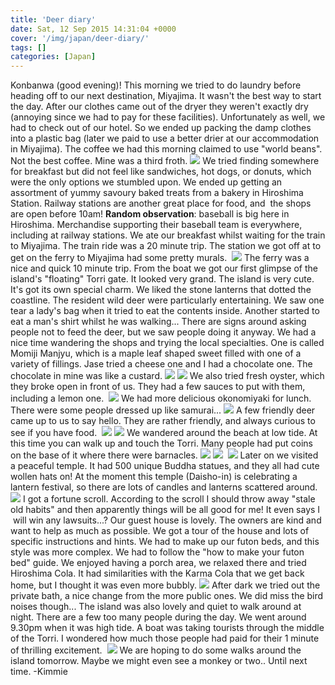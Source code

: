 ```yaml
---
title: 'Deer diary'
date: Sat, 12 Sep 2015 14:31:04 +0000
cover: '/img/japan/deer-diary/'
tags: []
categories: [Japan]
---
```


Konbanwa (good evening)! This morning we tried to do laundry before heading off to our next destination, Miyajima. It wasn't the best way to start the day. After our clothes came out of the dryer they weren't exactly dry (annoying since we had to pay for these facilities). Unfortunately as well, we had to check out of our hotel. So we ended up packing the damp clothes into a plastic bag (later we paid to use a better drier at our accommodation in Miyajima). The coffee we had this morning claimed to use "world beans". Not the best coffee. Mine was a third froth. [![](https://jovialdragon.files.wordpress.com/2015/09/img_1110-0.jpg)](https://jovialdragon.files.wordpress.com/2015/09/img_1110-0.jpg) We tried finding somewhere for breakfast but did not feel like sandwiches, hot dogs, or donuts, which were the only options we stumbled upon. We ended up getting an assortment of yummy savoury baked treats from a bakery in Hiroshima Station. Railway stations are another great place for food, and  the shops are open before 10am! **Random observation**: baseball is big here in Hiroshima. Merchandise supporting their baseball team is everywhere, including at railway stations. We ate our breakfast whilst waiting for the train to Miyajima. The train ride was a 20 minute trip. The station we got off at to get on the ferry to Miyajima had some pretty murals.  [![](https://jovialdragon.files.wordpress.com/2015/09/img_1111.jpg)](https://jovialdragon.files.wordpress.com/2015/09/img_1111.jpg) The ferry was a nice and quick 10 minute trip. From the boat we got our first glimpse of the island's "floating" Torri gate. It looked very grand. The island is very cute. It's got its own special charm. We liked the stone lanterns that dotted the coastline. The resident wild deer were particularly entertaining. We saw one tear a lady's bag when it tried to eat the contents inside. Another started to eat a man's shirt whilst he was walking... There are signs around asking people not to feed the deer, but we saw people doing it anyway. We had a nice time wandering the shops and trying the local specialties. One is called Momiji Manjyu, which is a maple leaf shaped sweet filled with one of a variety of fillings. Jase tried a cheese one and I had a chocolate one. The chocolate in mine was like a custard. [![](https://jovialdragon.files.wordpress.com/2015/09/img_1120.jpg)](https://jovialdragon.files.wordpress.com/2015/09/img_1120.jpg) [![](https://jovialdragon.files.wordpress.com/2015/09/img_1121.jpg)](https://jovialdragon.files.wordpress.com/2015/09/img_1121.jpg) We also tried fresh oyster, which they broke open in front of us. They had a few sauces to put with them, including a lemon one.  [![](https://jovialdragon.files.wordpress.com/2015/09/img_1118.jpg)](https://jovialdragon.files.wordpress.com/2015/09/img_1118.jpg) We had more delicious okonomiyaki for lunch. There were some people dressed up like samurai... [![](https://jovialdragon.files.wordpress.com/2015/09/img_1127.jpg)](https://jovialdragon.files.wordpress.com/2015/09/img_1127.jpg) A few friendly deer came up to us to say hello. They are rather friendly, and always curious to see if you have food.  [![](https://jovialdragon.files.wordpress.com/2015/09/img_1126.jpg)](https://jovialdragon.files.wordpress.com/2015/09/img_1126.jpg) [![](https://jovialdragon.files.wordpress.com/2015/09/img_1131.jpg)](https://jovialdragon.files.wordpress.com/2015/09/img_1131.jpg) We wandered around the beach at low tide. At this time you can walk up and touch the Torri. Many people had put coins on the base of it where there were barnacles. [![](https://jovialdragon.files.wordpress.com/2015/09/img_1130.jpg)](https://jovialdragon.files.wordpress.com/2015/09/img_1130.jpg) [![](https://jovialdragon.files.wordpress.com/2015/09/img_1132.jpg)](https://jovialdragon.files.wordpress.com/2015/09/img_1132.jpg)  [![](https://jovialdragon.files.wordpress.com/2015/09/img_1133.jpg)](https://jovialdragon.files.wordpress.com/2015/09/img_1133.jpg) Later on we visited a peaceful temple. It had 500 unique Buddha statues, and they all had cute wollen hats on! At the moment this temple (Daisho-in) is celebrating a lantern festival, so there are lots of candles and lanterns scattered around.  [![](https://jovialdragon.files.wordpress.com/2015/09/img_1142.jpg)](https://jovialdragon.files.wordpress.com/2015/09/img_1142.jpg) I got a fortune scroll. According to the scroll I should throw away "stale old habits" and then apparently things will be all good for me! It even says I  will win any lawsuits...? Our guest house is lovely. The owners are kind and want to help as much as possible. We got a tour of the house and lots of specific instructions and hints. We had to make up our futon beds, and this style was more complex. We had to follow the "how to make your futon bed" guide. We enjoyed having a porch area, we relaxed there and tried Hiroshima Cola. It had similarities with the Karma Cola that we get back home, but I thought it was even more bubbly. [![](https://jovialdragon.files.wordpress.com/2015/09/img_1144.jpg)](https://jovialdragon.files.wordpress.com/2015/09/img_1144.jpg) After dark we tried out the private bath, a nice change from the more public ones. We did miss the bird noises though... The island was also lovely and quiet to walk around at night. There are a few too many people during the day. We went around 9.30pm when it was high tide. A boat was taking tourists through the middle of the Torri. I wondered how much those people had paid for their 1 minute of thrilling excitement.  [![](https://jovialdragon.files.wordpress.com/2015/09/img_1147.jpg)](https://jovialdragon.files.wordpress.com/2015/09/img_1147.jpg) We are hoping to do some walks around the island tomorrow. Maybe we might even see a monkey or two.. Until next time. -Kimmie